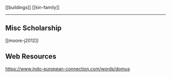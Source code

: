 [[buildings]]  [[kin-family]]

---

## Misc Scholarship
[[moore-j2012]]

## Web Resources
https://www.indo-european-connection.com/words/domus